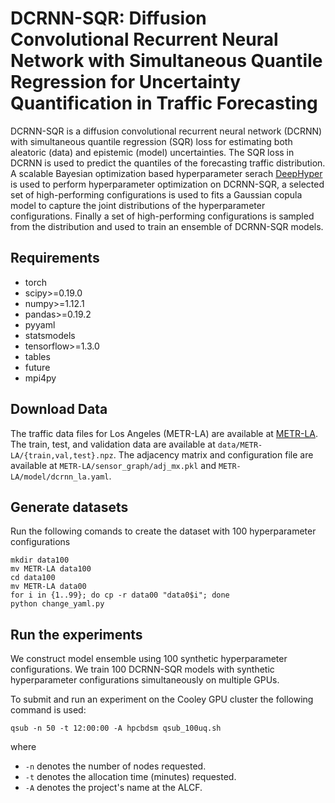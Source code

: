 # DCRNN-SQR: Diffusion Convolutional Recurrent Neural Network with Simultaneous Quantile Regression for Uncertainty Quantification in Traffic Forecasting

DCRNN-SQR is a diffusion convolutional recurrent neural network (DCRNN) with simultaneous quantile regression (SQR) loss for estimating both aleatoric (data) 
and epistemic (model) uncertainties. The SQR loss in DCRNN is used to predict the quantiles of the forecasting traffic distribution. A scalable Bayesian optimization 
based hyperparameter serach [DeepHyper](https://deephyper.readthedocs.io/en/latest/) is used to perform hyperparameter optimization on DCRNN-SQR, a selected set 
of high-performing configurations is used to fits a Gaussian copula model to capture the joint distributions of the hyperparameter configurations. Finally a set 
of high-performing configurations is sampled from the distribution and used to train an ensemble of DCRNN-SQR models.


## Requirements
* torch
* scipy>=0.19.0
* numpy>=1.12.1
* pandas>=0.19.2
* pyyaml
* statsmodels
* tensorflow>=1.3.0
* tables
* future
* mpi4py

## Download Data

The traffic data files for Los Angeles (METR-LA) are available at [METR-LA](https://anl.box.com/s/ptjgb2jcpf122jtooml5ew55x0ubibxq). The train, test, and validation data are available at `data/METR-LA/{train,val,test}.npz`. The adjacency matrix and configuration file are available at `METR-LA/sensor_graph/adj_mx.pkl` and `METR-LA/model/dcrnn_la.yaml`.

## Generate datasets 
Run the following comands to create the dataset with 100 hyperparameter configurations 

```no-highlight
mkdir data100
mv METR-LA data100
cd data100
mv METR-LA data00
for i in {1..99}; do cp -r data00 "data0$i"; done
python change_yaml.py
```

## Run the experiments 
We construct model ensemble using 100 synthetic hyperparameter configurations. We train 100 DCRNN-SQR models with synthetic hyperparameter configurations simultaneously on multiple GPUs.

To submit and run an experiment on the Cooley GPU cluster the following command is used:

```no-highlight
qsub -n 50 -t 12:00:00 -A hpcbdsm qsub_100uq.sh
```
where

* `-n` denotes the number of nodes requested.
* `-t` denotes the allocation time (minutes) requested.
* `-A` denotes the project's name at the ALCF.

